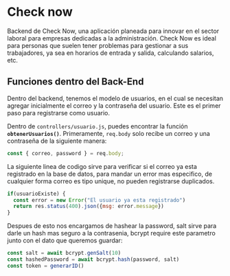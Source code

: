 # Check now

Backend de Check Now, una aplicación planeada para innovar en el sector laboral para empresas dedicadas a la administración. Check Now es ideal para personas que suelen tener problemas para gestionar a sus trabajadores, ya sea en horarios de entrada y salida, calculando salarios, etc.

## Funciones dentro del Back-End

Dentro del backend, tenemos el modelo de usuarios, en el cual se necesitan agregar inicialmente el correo y la contraseña del usuario. Este es el primer paso para registrarse como usuario.

Dentro de `controllers/usuario.js`, puedes encontrar la función **`obtenerUsuarios()`**. Primeramente, `req.body` solo recibe un correo y una contraseña de la siguiente manera:

```js
const { correo, password } = req.body; 
```

La siguiente linea de codigo sirve para verificar si el correo ya esta registrado en la base de datos, para mandar un error mas especifico, de cualquier forma correo es tipo unique, no pueden registrarse duplicados.

```js
if(usuarioExiste) {
  const error = new Error("El usuario ya esta registrado")
  return res.status(400).json({msg: error.message})
}
```

Despues de esto nos encargamos de hashear la password, salt sirve para darle un hash mas seguro a la contrasenia, bcrypt require este parametro junto con el dato que queremos guardar: 

```js
const salt = await bcrypt.genSalt(10)
const hashedPassword = await bcrypt.hash(password, salt)
const token = generarID()
```
